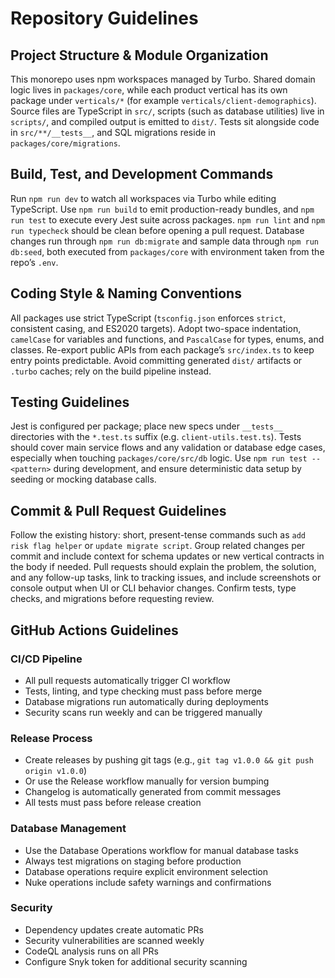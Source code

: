 # Repository Guidelines

## Project Structure & Module Organization
This monorepo uses npm workspaces managed by Turbo. Shared domain logic lives in `packages/core`, while each product vertical has its own package under `verticals/*` (for example `verticals/client-demographics`). Source files are TypeScript in `src/`, scripts (such as database utilities) live in `scripts/`, and compiled output is emitted to `dist/`. Tests sit alongside code in `src/**/__tests__`, and SQL migrations reside in `packages/core/migrations`.

## Build, Test, and Development Commands
Run `npm run dev` to watch all workspaces via Turbo while editing TypeScript. Use `npm run build` to emit production-ready bundles, and `npm run test` to execute every Jest suite across packages. `npm run lint` and `npm run typecheck` should be clean before opening a pull request. Database changes run through `npm run db:migrate` and sample data through `npm run db:seed`, both executed from `packages/core` with environment taken from the repo’s `.env`.

## Coding Style & Naming Conventions
All packages use strict TypeScript (`tsconfig.json` enforces `strict`, consistent casing, and ES2020 targets). Adopt two-space indentation, `camelCase` for variables and functions, and `PascalCase` for types, enums, and classes. Re-export public APIs from each package’s `src/index.ts` to keep entry points predictable. Avoid committing generated `dist/` artifacts or `.turbo` caches; rely on the build pipeline instead.

## Testing Guidelines
Jest is configured per package; place new specs under `__tests__` directories with the `*.test.ts` suffix (e.g. `client-utils.test.ts`). Tests should cover main service flows and any validation or database edge cases, especially when touching `packages/core/src/db` logic. Use `npm run test -- <pattern>` during development, and ensure deterministic data setup by seeding or mocking database calls.

## Commit & Pull Request Guidelines
Follow the existing history: short, present-tense commands such as `add risk flag helper` or `update migrate script`. Group related changes per commit and include context for schema updates or new vertical contracts in the body if needed. Pull requests should explain the problem, the solution, and any follow-up tasks, link to tracking issues, and include screenshots or console output when UI or CLI behavior changes. Confirm tests, type checks, and migrations before requesting review.

## GitHub Actions Guidelines

### CI/CD Pipeline
- All pull requests automatically trigger CI workflow
- Tests, linting, and type checking must pass before merge
- Database migrations run automatically during deployments
- Security scans run weekly and can be triggered manually

### Release Process
- Create releases by pushing git tags (e.g., `git tag v1.0.0 && git push origin v1.0.0`)
- Or use the Release workflow manually for version bumping
- Changelog is automatically generated from commit messages
- All tests must pass before release creation

### Database Management
- Use the Database Operations workflow for manual database tasks
- Always test migrations on staging before production
- Database operations require explicit environment selection
- Nuke operations include safety warnings and confirmations

### Security
- Dependency updates create automatic PRs
- Security vulnerabilities are scanned weekly
- CodeQL analysis runs on all PRs
- Configure Snyk token for additional security scanning
